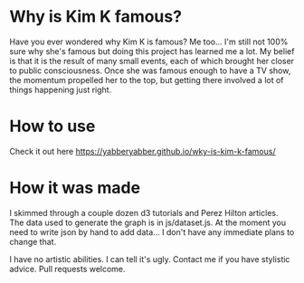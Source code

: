 # Why is Kim K famous?

Have you ever wondered why Kim K is famous?  Me too... I'm still not 100% sure why she's famous but doing this project has learned me a lot.  My belief is that it is the result of many small events, each of which brought her closer to public consciousness.  Once she was famous enough to have a TV show, the momentum propelled her to the top, but getting there involved a lot of things happening just right.

# How to use

Check it out here https://yabberyabber.github.io/wky-is-kim-k-famous/

# How it was made

I skimmed through a couple dozen d3 tutorials and Perez Hilton articles. The data used to generate the graph is in js/dataset.js.  At the moment you need to write json by hand to add data... I don't have any immediate plans to change that.  

I have no artistic abilities.  I can tell it's ugly.  Contact me if you have stylistic advice. Pull requests welcome.
